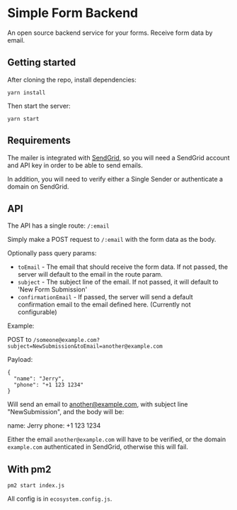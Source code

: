 # Simple Form Backend

An open source backend service for your forms. Receive form data by email.

## Getting started

After cloning the repo, install dependencies:

```
yarn install
```

Then start the server:

```
yarn start
```

## Requirements

The mailer is integrated with [SendGrid](https://sendgrid.com), so you will need a SendGrid account and API key in order to be able to send emails.

In addition, you will need to verify either a Single Sender or authenticate a domain on SendGrid.

## API

The API has a single route: `/:email`

Simply make a POST request to `/:email` with the form data as the body.

Optionally pass query params:

* `toEmail` - The email that should receive the form data. If not passed, the server will default to the email in the route param.
* `subject` - The subject line of the email. If not passed, it will default to 'New Form Submission'
* `confirmationEmail` - If passed, the server will send a default confirmation email to the email defined here. (Currently not configurable)

Example:

POST to `/someone@example.com?subject=NewSubmission&toEmail=another@example.com`

Payload:

```
{
  "name": "Jerry",
  "phone": "+1 123 1234"
}
```

Will send an email to another@example.com, with subject line "NewSubmission", and the body will be:

name: Jerry
phone: +1 123 1234

Either the email `another@example.com` will have to be verified, or the domain `example.com` authenticated in SendGrid, otherwise this will fail.

## With pm2

`pm2 start index.js`

All config is in `ecosystem.config.js`.
